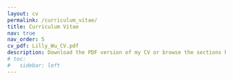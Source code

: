 ```yaml
---
layout: cv
permalink: /curriculum_vitae/
title: Curriculum Vitae
nav: true
nav_order: 5
cv_pdf: Lilly_Wu_CV.pdf
description: Download the PDF version of my CV or browse the sections below.
# toc:
#   sidebar: left
---
```

